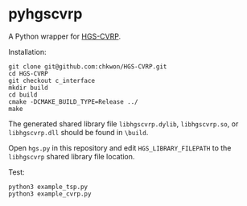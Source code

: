 # pyhgscvrp

A Python wrapper for [HGS-CVRP](https://github.com/vidalt/HGS-CVRP).

Installation:
```
git clone git@github.com:chkwon/HGS-CVRP.git
cd HGS-CVRP
git checkout c_interface
mkdir build
cd build 
cmake -DCMAKE_BUILD_TYPE=Release ../
make
```

The generated shared library file `libhgscvrp.dylib`, `libhgscvrp.so`, or `libhgscvrp.dll` should be found in `\build`.

Open `hgs.py` in this repository and edit `HGS_LIBRARY_FILEPATH` to the `libhgscvrp` shared library file location.

Test:
```
python3 example_tsp.py
python3 example_cvrp.py
```

